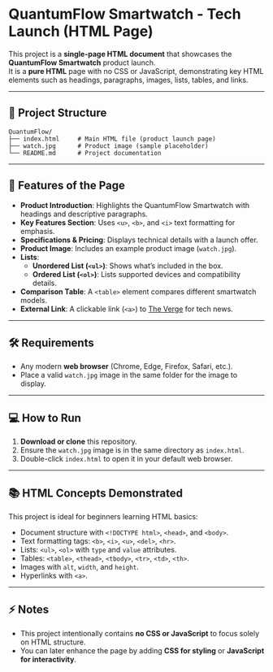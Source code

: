 # QuantumFlow Smartwatch - Tech Launch (HTML Page)

This project is a **single-page HTML document** that showcases the **QuantumFlow Smartwatch** product launch.  
It is a **pure HTML** page with no CSS or JavaScript, demonstrating key HTML elements such as headings, paragraphs, images, lists, tables, and links.

---

## 📂 Project Structure
```
QuantumFlow/
├── index.html     # Main HTML file (product launch page)
├── watch.jpg      # Product image (sample placeholder)
└── README.md      # Project documentation
```

---

## 🚀 Features of the Page
- **Product Introduction**: Highlights the QuantumFlow Smartwatch with headings and descriptive paragraphs.  
- **Key Features Section**: Uses `<u>`, `<b>`, and `<i>` text formatting for emphasis.  
- **Specifications & Pricing**: Displays technical details with a launch offer.  
- **Product Image**: Includes an example product image (`watch.jpg`).  
- **Lists**:
  - **Unordered List (`<ul>`)**: Shows what’s included in the box.
  - **Ordered List (`<ol>`)**: Lists supported devices and compatibility details.
- **Comparison Table**: A `<table>` element compares different smartwatch models.
- **External Link**: A clickable link (`<a>`) to [The Verge](https://www.theverge.com) for tech news.

---

## 🛠️ Requirements
- Any modern **web browser** (Chrome, Edge, Firefox, Safari, etc.).
- Place a valid `watch.jpg` image in the same folder for the image to display.

---

## 💻 How to Run
1. **Download or clone** this repository.
2. Ensure the `watch.jpg` image is in the same directory as `index.html`.
3. Double-click `index.html` to open it in your default web browser.

---

## 📚 HTML Concepts Demonstrated
This project is ideal for beginners learning HTML basics:
- Document structure with `<!DOCTYPE html>`, `<head>`, and `<body>`.
- Text formatting tags: `<b>`, `<i>`, `<u>`, `<del>`, `<hr>`.
- Lists: `<ul>`, `<ol>` with `type` and `value` attributes.
- Tables: `<table>`, `<thead>`, `<tbody>`, `<tr>`, `<td>`, `<th>`.
- Images with `alt`, `width`, and `height`.
- Hyperlinks with `<a>`.

---


## ⚡ Notes
- This project intentionally contains **no CSS or JavaScript** to focus solely on HTML structure.
- You can later enhance the page by adding **CSS for styling** or **JavaScript for interactivity**.
